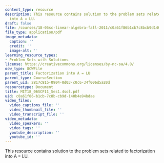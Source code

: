 ```yaml
---
content_type: resource
description: This resource contains solution to the problem sets related to factorization
  into A = LU.
draft: false
file: /courses/18-06sc-linear-algebra-fall-2011/c0a61f86b1cb7c8bcb9d140b4e94bdae_MIT18_06SCF11_Ses1.4sol.pdf
file_type: application/pdf
image_metadata:
  caption: ''
  credit: ''
  image-alt: ''
learning_resource_types:
- Problem Sets with Solutions
license: https://creativecommons.org/licenses/by-nc-sa/4.0/
ocw_type: OCWFile
parent_title: Factorization into A = LU
parent_type: CourseSection
parent_uid: 2817c81b-0904-0d03-c0c6-34f006d5a20d
resourcetype: Document
title: MIT18_06SCF11_Ses1.4sol.pdf
uid: c0a61f86-b1cb-7c8b-cb9d-140b4e94bdae
video_files:
  video_captions_file: ''
  video_thumbnail_file: ''
  video_transcript_file: ''
video_metadata:
  video_speakers: ''
  video_tags: ''
  youtube_description: ''
  youtube_id: ''
---
```

This resource contains solution to the problem sets related to factorization into A = LU.